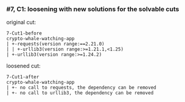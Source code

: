 ### #7, C1: loosening with new solutions for the solvable cuts
original cut:

```
7-Cut1-before
crypto-whale-watching-app
| +-requests(version range:==2.21.0)
| | +-urllib3(version range:>=1.21.1,<1.25)
| +-urllib3(version range:>=1.24.2)
```




loosened cut:
```
7-Cut1-after
crypto-whale-watching-app
| +- no call to requests, the dependency can be removed
| +- no call to urllib3, the dependency can be removed
```




